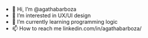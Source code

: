 - 👋 Hi, I’m @agathabarboza
- 👀 I’m interested in UX/UI design
- 🌱 I’m currently learning programming logic
- 📫 How to reach me linkedin.com/in/agathabarboza/

<!---
agathabarboza/agathabarboza is a ✨ special ✨ repository because its `README.md` (this file) appears on your GitHub profile.
You can click the Preview link to take a look at your changes.
--->
